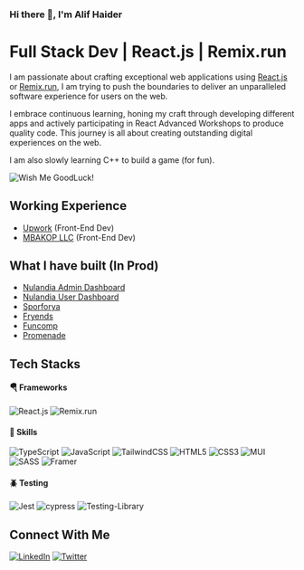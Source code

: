 ### Hi there 👋, I'm Alif Haider
# Full Stack Dev | React.js | Remix.run

I am passionate about crafting exceptional web applications using <a href="https://reactjs.org/">React.js</a> or <a href="https://remix.run/">Remix.run</a>, I am trying to push the boundaries to deliver an unparalleled software experience for users on the web.  

I embrace continuous learning, honing my craft through developing different apps and actively participating in React Advanced Workshops to produce quality code. This journey is all about creating outstanding digital experiences on the web.

I am also slowly learning C++ to build a game (for fun).


<img src="https://badgen.net/badge/Wish%20Me/GoodLuck!/blue" alt="Wish Me GoodLuck!" />

## Working Experience
- <a href="https://www.upwork.com/freelancers/~014066482556c551be">Upwork</a> (Front-End Dev)
- <a href="https://mbakop.com/">MBAKOP LLC</a> (Front-End Dev)

## What I have built (In Prod)
- <a href="https://admin.nulandia.com">Nulandia Admin Dashboard</a>
- <a href="https://nulandia.com">Nulandia User Dashboard</a>
- <a href="https://support.sporforya.com">Sporforya</a>
- <a href="https://fryends.com">Fryends</a>
- <a href="https://funcomp.com">Funcomp</a>
- <a href="https://promenade.ai">Promenade</a>
 
## Tech Stacks
#### 🪂 Frameworks
![React.js](https://img.shields.io/badge/react-%2320232a.svg?style=for-the-badge&logo=react&logoColor=%2361DAFB)
![Remix.run](https://img.shields.io/badge/Remix-4630eb?style=for-the-badge&logo=remix&logoColor=white)

#### 🍬 Skills
![TypeScript](https://img.shields.io/badge/typescript-%23007ACC.svg?style=for-the-badge&logo=typescript&logoColor=white)
![JavaScript](https://img.shields.io/badge/javascript-%23323330.svg?style=for-the-badge&logo=javascript&logoColor=%23F7DF1E)
![TailwindCSS](https://img.shields.io/badge/tailwindcss-%2338B2AC.svg?style=for-the-badge&logo=tailwind-css&logoColor=white)
![HTML5](https://img.shields.io/badge/html5-%23E34F26.svg?style=for-the-badge&logo=html5&logoColor=white)
![CSS3](https://img.shields.io/badge/css3-%231572B6.svg?style=for-the-badge&logo=css3&logoColor=white)
![MUI](https://img.shields.io/badge/MUI-%230081CB.svg?style=for-the-badge&logo=mui&logoColor=white)
![SASS](https://img.shields.io/badge/SASS-hotpink.svg?style=for-the-badge&logo=SASS&logoColor=white)
![Framer](https://img.shields.io/badge/Framer-black?style=for-the-badge&logo=framer&logoColor=blue)
 
#### 🪲 Testing
![Jest](https://img.shields.io/badge/-jest-%23C21325?style=for-the-badge&logo=jest&logoColor=white)
![cypress](https://img.shields.io/badge/-cypress-%23E5E5E5?style=for-the-badge&logo=cypress&logoColor=058a5e)
![Testing-Library](https://img.shields.io/badge/-TestingLibrary-%23E33332?style=for-the-badge&logo=testing-library&logoColor=white)

## Connect With Me
<a href="https://www.linkedin.com/in/alif-haider/">![LinkedIn](https://img.shields.io/badge/linkedin-%230077B5.svg?style=for-the-badge&logo=linkedin&logoColor=white)</a>
<a href="https://twitter.com/haider_alif">	![Twitter](https://img.shields.io/badge/Twitter-%231DA1F2.svg?style=for-the-badge&logo=Twitter&logoColor=white)</a>

